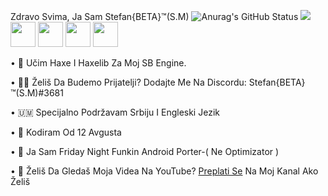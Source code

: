 Zdravo Svima, Ja Sam Stefan{BETA}™(S.M)
![Anurag's GitHub Status](https://github-readme-stats.vercel.app/api?username=stefanbeta2008&show_icons=true&theme=radical)
![](https://github-readme-stats.vercel.app/api/top-langs/?username=StefanBETA2008&layout=compact&show_icons=true&theme=codeSTACKr)
<img height="40" src="https://raw.githubusercontent.com/StefanBETA2008/FNF-SBEngine/main/assets/shared/images/Slike%20Za%20ReadMe.md%20Dadoteku/HaxeLogo.png">
<img height="40" src="https://raw.githubusercontent.com/StefanBETA2008/FNF-SBEngine/main/assets/shared/images/Slike%20Za%20ReadMe.md%20Dadoteku/Haxelib-Logo.png">
<img height="40" src="https://raw.githubusercontent.com/StefanBETA2008/FNF-SBEngine/main/assets/shared/images/Slike%20Za%20ReadMe.md%20Dadoteku/Ikonica-Za-Visual%20Studio%20Code.png">
<img height="40" src="https://raw.githubusercontent.com/StefanBETA2008/FNF-SBEngine/main/assets/shared/images/Slike%20Za%20ReadMe.md%20Dadoteku/Ikonica-Za-SB%20Engine.png">

 • 📙 Učim Haxe I Haxelib Za Moj SB Engine.

 • 👋🏻 Želiš Da Budemo Prijatelji? Dodajte Me Na Discordu: Stefan{BETA}™(S.M)#3681

 • 🇺🇲 Specijalno Podržavam Srbiju I Engleski Jezik

 • 👀 Kodiram Od 12 Avgusta

 • 📣 Ja Sam Friday Night Funkin Android Porter-( Ne Optimizator )
 
 • 🔶 Želiš Da Gledaš Moja Videa Na YouTube? [Preplati Se](https://youtube.com/c/StefanBETATM) Na Moj Kanal Ako Želiš
